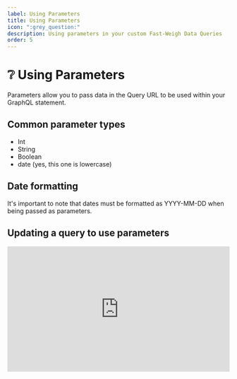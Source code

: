 ```yaml
---
label: Using Parameters
title: Using Parameters
icon: ":grey_question:"
description: Using parameters in your custom Fast-Weigh Data Queries
order: 5
---
```


# :grey_question: Using Parameters

Parameters allow you to pass data in the Query URL to be used within your GraphQL statement.

## Common parameter types 
- Int
- String
- Boolean
- date (yes, this one is lowercase)

## Date formatting
It's important to note that dates must be formatted as YYYY-MM-DD when being passed as parameters.

## Updating a query to use parameters

<div style="position: relative; padding-bottom: 56.25%; height: 0;"><iframe src="https://www.loom.com/embed/536a8a07360f44a7aa77da344bd84877" frameborder="0" webkitallowfullscreen mozallowfullscreen allowfullscreen style="position: absolute; top: 0; left: 0; width: 100%; height: 100%;"></iframe></div>


